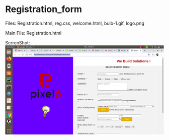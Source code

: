 # Registration_form

Files:  Registration.html,
        reg.css,
        welcome.html,
        bulb-1.gif,
        logo.png
        
Main File: Registration.html

ScrrenShot:<img src="Screenshot from 2020-08-20 16-45-54.png">

         
